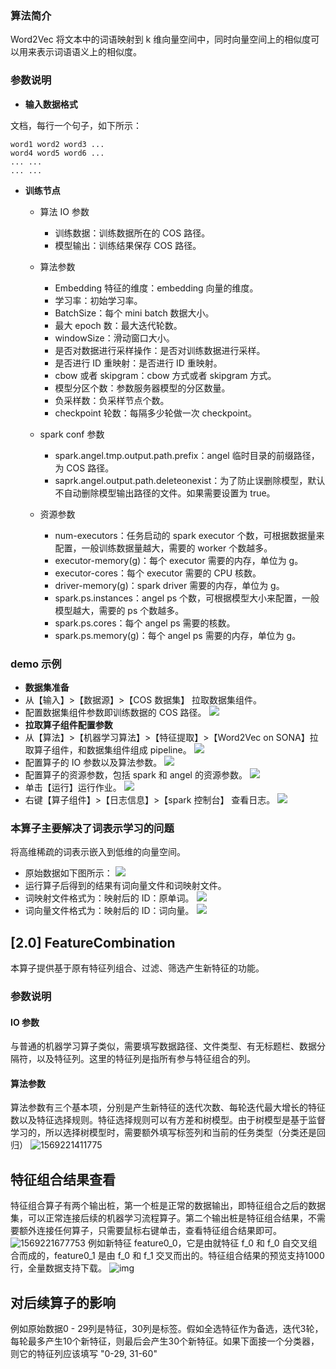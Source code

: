 ﻿
### 算法简介
Word2Vec 将文本中的词语映射到 k 维向量空间中，同时向量空间上的相似度可以用来表示词语语义上的相似度。

### 参数说明
* **输入数据格式**

文档，每行一个句子，如下所示：
```
word1 word2 word3 ...
word4 word5 word6 ...
... ...
... ...
```

- **训练节点**
  - 算法 IO 参数
    - 训练数据：训练数据所在的 COS 路径。
    - 模型输出：训练结果保存 COS 路径。
  - 算法参数
    - Embedding 特征的维度：embedding 向量的维度。
    - 学习率：初始学习率。
    - BatchSize：每个 mini batch 数据大小。
    - 最大 epoch 数：最大迭代轮数。
    - windowSize：滑动窗口大小。
    - 是否对数据进行采样操作：是否对训练数据进行采样。
    - 是否进行 ID 重映射：是否进行 ID 重映射。
    - cbow 或者 skipgram：cbow 方式或者 skipgram 方式。
    - 模型分区个数：参数服务器模型的分区数量。
    - 负采样数：负采样节点个数。
    - checkpoint 轮数：每隔多少轮做一次 checkpoint。
  - spark conf 参数
    - spark.angel.tmp.output.path.prefix：angel 临时目录的前缀路径，为 COS 路径。
    - saprk.angel.output.path.deleteonexist：为了防止误删除模型，默认不自动删除模型输出路径的文件。如果需要设置为 true。

  - 资源参数
    - num-executors：任务启动的 spark executor 个数，可根据数据量来配置，一般训练数据量越大，需要的 worker 个数越多。
    - executor-memory(g)：每个 executor 需要的内存，单位为 g。
    - executor-cores：每个 executor 需要的 CPU 核数。
    - driver-memory(g)：spark driver 需要的内存，单位为 g。
    - spark.ps.instances：angel ps 个数，可根据模型大小来配置，一般模型越大，需要的 ps 个数越多。
    - spark.ps.cores：每个 angel ps 需要的核数。
    - spark.ps.memory(g)：每个 angel ps 需要的内存，单位为 g。

### demo 示例
- **数据集准备**
- 从【输入】>【数据源】>【COS 数据集】 拉取数据集组件。
- 配置数据集组件参数即训练数据的 COS 路径。
![](https://main.qcloudimg.com/raw/741360e7af0ece437823e0a3abe28a6d.png)
- **拉取算子组件配置参数**
- 从【算法】>【机器学习算法】>【特征提取】>【Word2Vec on SONA】拉取算子组件，和数据集组件组成 pipeline。
![](https://main.qcloudimg.com/raw/74f16c525195c3f2c68e0be1aa46976b.png)
- 配置算子的 IO 参数以及算法参数。
![](https://main.qcloudimg.com/raw/d70880e970e0cd8a4a5be45d443f583b.png)
- 配置算子的资源参数，包括 spark 和 angel 的资源参数。
![](https://main.qcloudimg.com/raw/bd178727dc4b544da74685f13b83b58d.png)
- 单击【运行】运行作业。
![](https://main.qcloudimg.com/raw/62084f10077acf8ddff717ee7e488782.png)
- 右键【算子组件】>【日志信息】>【spark 控制台】 查看日志。
![](https://main.qcloudimg.com/raw/508d9b84927cad6332d1c88c54238a7d.png)

### 本算子主要解决了词表示学习的问题
将高维稀疏的词表示嵌入到低维的向量空间。
- 原始数据如下图所示：
![](https://main.qcloudimg.com/raw/bf974d864bd04a00ad2188d8f2862081.png)
- 运行算子后得到的结果有词向量文件和词映射文件。
- 词映射文件格式为：映射后的 ID：原单词。
![](https://main.qcloudimg.com/raw/bba3fde3f3eddfd71b8ce0612f65633e.png)
- 词向量文件格式为：映射后的 ID：词向量。
![](https://main.qcloudimg.com/raw/623fbd29687f8e4d117d87b5ee1f086f.png)

## [2.0] FeatureCombination
本算子提供基于原有特征列组合、过滤、筛选产生新特征的功能。


### 参数说明
#### IO 参数
与普通的机器学习算子类似，需要填写数据路径、文件类型、有无标题栏、数据分隔符，以及特征列。这里的特征列是指所有参与特征组合的列。

#### 算法参数
算法参数有三个基本项，分别是产生新特征的迭代次数、每轮迭代最大增长的特征数以及特征选择规则。特征选择规则可以有方差和树模型。由于树模型是基于监督学习的，所以选择树模型时，需要额外填写标签列和当前的任务类型（分类还是回归）
![1569221411775](https://main.qcloudimg.com/raw/4343fce2b106adf36cca055ad8443040.png)

## 特征组合结果查看
特征组合算子有两个输出桩，第一个桩是正常的数据输出，即特征组合之后的数据集，可以正常连接后续的机器学习流程算子。第二个输出桩是特征组合结果，不需要额外连接任何算子，只需要鼠标右键单击，查看特征组合结果即可。
![1569221677753](https://main.qcloudimg.com/raw/86787f4319a0734403a9c9365c81be41.png)
例如新特征 feature0_0，它是由就特征 f_0 和 f_0 自交叉组合而成的，feature0_1 是由 f_0 和 f_1 交叉而出的。特征组合结果的预览支持1000行，全量数据支持下载。
![img](https://main.qcloudimg.com/raw/016bf9f26ceb8bb6dc994f2997326edc.png)
## 对后续算子的影响
例如原始数据0 - 29列是特征，30列是标签。假如全选特征作为备选，迭代3轮，每轮最多产生10个新特征，则最后会产生30个新特征。如果下面接一个分类器，则它的特征列应该填写 "0-29, 31-60"

